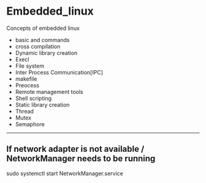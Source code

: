 # Embedded_linux
Concepts of embedded linux

* basic and commands
* cross compilation
* Dynamic library creation
* Execl
* File system
* Inter Process Communication[IPC]
* makefile
* Preocess
* Remote management tools
* Shell scripting
* Static library creation
* Thread
* Mutex
* Semaphore

-------------------------------------------------------------------------------------

<h2>If network adapter is not available / NetworkManager needs to be running</h2>

sudo systemctl start NetworkManager.service
